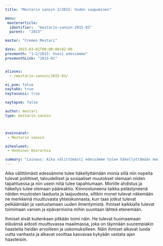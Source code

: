 ```yaml
---
title: "Mestarin sanoin 3/2015: Uuden saapuminen"

menu:
 masterarticle:
  identifier:  "mestarin-sanoin-2015-03"
  parent:  "2015"

master: "Cremen Mestari"

date: 2015-03-01T00:00:00+02:00
prevmonth: "1–2/2015: Vuosi edessämme"
prevmonthLink: "2015-01"


aliases:
  - /mestarin-sanoin/2015-03/

ei_pvm: false
naytakk: true
naytavuosi: true

naytapvm: false

author: mestari
type: mestarin-sanoin



avainsanat:
 - Mestarin sanoin

aihealueet:
 - Henkinen Hierarkia

summary: "Lainaus: Aika välittömästi edessämme tulee häkellyttämään monia sillä niin nopeita tulevat poliittiset, taloudelliset ja sosiaaliset muutokset olemaan niiden tapahtuessa ja niin usein niitä tulee tapahtumaan. "
---
```

<p>Aika välittömästi edessämme tulee häkellyttämään monia sillä niin nopeita tulevat poliittiset, taloudelliset ja sosiaaliset muutokset olemaan niiden tapahtuessa ja niin usein niitä tulee tapahtumaan. Monille ahdistus ja häkellys tulee olemaan pääreaktio. Kiinnostuneena taikka pelästyneenä näiden muutosten laadusta ja laajuudesta, siltikin monet tulevat näkemään ne merkkeinä muuttuvasta yhteiskunnasta, kun taas jotkut tulevat pelkäämään ja vastustamaan uuden ilmentymistä. Ihmiset kaikkialla tulevat toimimaan varoen ja epävarmoina mihin suuntaan lähteä etenemään.</p>
<p>Ihmiset eivät kuitenkaan pitkään toimi näin. He tulevat huomaamaan elävänsä aidosti muuttuvassa maailmassa, joka on täynnään suurempiakin haasteita heidän arvoilleen ja uskomuksilleen. Näin ihmiset alkavat luoda uutta vanhasta ja alkavat osoittaa kasvavaa kykyään vastata ajan haasteisiin.</p>
